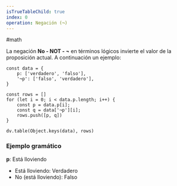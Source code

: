 ```yaml
---
isTrueTableChild: true
index: 0
operation: Negación (¬)
---
```


#math

La negación **No - NOT - ¬** en términos lógicos invierte el valor de la proposición actual. A continuación un ejemplo:

```dataviewjs
const data = {
    p: ['verdadero', 'falso'],
    '¬p': ['falso', 'verdadero'],
}

const rows = []
for (let i = 0; i < data.p.length; i++) {
    const p = data.p[i];
    const q = data['¬p'][i];
    rows.push([p, q])
}

dv.table(Object.keys(data), rows)
```

### Ejemplo gramático

**p**: Está lloviendo

* Está lloviendo: Verdadero
* No (está lloviendo): Falso